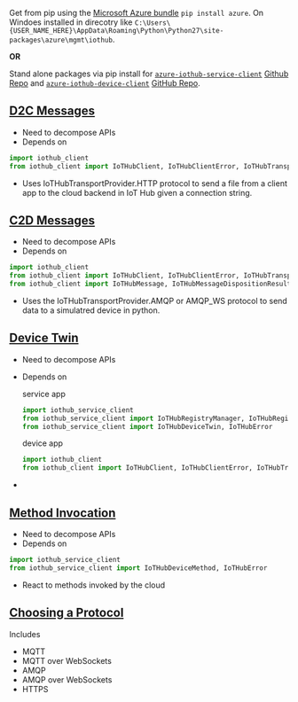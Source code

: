 Get from pip using the [Microsoft Azure bundle](https://pypi.python.org/pypi/azure) `pip install azure`. On Windoes installed in direcotry like `C:\Users\{USER_NAME_HERE}\AppData\Roaming\Python\Python27\site-packages\azure\mgmt\iothub`.

**OR**

Stand alone packages via pip install for [`azure-iothub-service-client`](https://pypi.python.org/pypi/azure-iothub-service-client) [Github Repo](https://github.com/Azure/azure-iot-sdk-python/tree/master/service) and [`azure-iothub-device-client`](https://pypi.python.org/pypi/azure-iothub-device-client) [GitHub Repo](https://github.com/Azure/azure-iot-sdk-python/tree/master/device).

## [D2C Messages](https://docs.microsoft.com/en-us/azure/iot-hub/iot-hub-python-python-file-upload)

- Need to decompose APIs
- Depends on
```python
import iothub_client
from iothub_client import IoTHubClient, IoTHubClientError, IoTHubTransportProvider, IoTHubClientResult, IoTHubError
```
- Uses IoTHubTransportProvider.HTTP protocol to send a file from a client app to the cloud backend in IoT Hub given a connection string.

## [C2D Messages](https://docs.microsoft.com/en-us/azure/iot-hub/iot-hub-python-python-c2d)

- Need to decompose APIs
- Depends on
```python
import iothub_client
from iothub_client import IoTHubClient, IoTHubClientError, IoTHubTransportProvider, IoTHubClientResult
from iothub_client import IoTHubMessage, IoTHubMessageDispositionResult, IoTHubError
```
- Uses the IoTHubTransportProvider.AMQP or AMQP_WS protocol to send data to a simulatred device in python.

## [Device Twin](https://docs.microsoft.com/en-us/azure/iot-hub/iot-hub-python-twin-getstarted)

- Need to decompose APIs
- Depends on

  service app
    ```python
    import iothub_service_client
    from iothub_service_client import IoTHubRegistryManager, IoTHubRegistryManagerAuthMethod
    from iothub_service_client import IoTHubDeviceTwin, IoTHubError
    ```
  device app
    ```python
    import iothub_client
    from iothub_client import IoTHubClient, IoTHubClientError, IoTHubTransportProvider, IoTHubClientResult, IoTHubError
    ```
-

## [Method Invocation](https://docs.microsoft.com/en-us/azure/iot-hub/iot-hub-python-python-direct-methods)

- Need to decompose APIs
- Depends on
```python
import iothub_service_client
from iothub_service_client import IoTHubDeviceMethod, IoTHubError
```
- React to methods invoked by the cloud

## [Choosing a Protocol](https://docs.microsoft.com/en-us/azure/iot-hub/iot-hub-devguide-protocols)

Includes
- MQTT
- MQTT over WebSockets
- AMQP
- AMQP over WebSockets
- HTTPS
